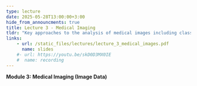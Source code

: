 ```yaml
---
type: lecture
date: 2025-05-28T13:00:00+3:00
hide_from_announcments: true
title: Lecture 3 - Medical Imaging
tldr: "Key approaches to the analysis of medical images including classic computer vision and deep learning approaches"
links: 
    - url: /static_files/lectures/lecture_3_medical_images.pdf
      name: slides 
    #- url: https://youtu.be/skD0D3MX0IE
    #  name: recording
---
```

<strong>Module 3: Medical Imaging (Image Data)</strong>

